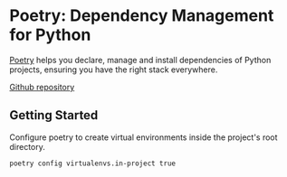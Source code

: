 # Poetry: Dependency Management for Python

[Poetry](https://python-poetry.org/) helps you declare, manage and install dependencies of Python projects, ensuring you have the right stack everywhere.

[Github repository](https://github.com/python-poetry/poetry)

## Getting Started

Configure poetry to create virtual environments inside the project's root
directory.

```
poetry config virtualenvs.in-project true
```
